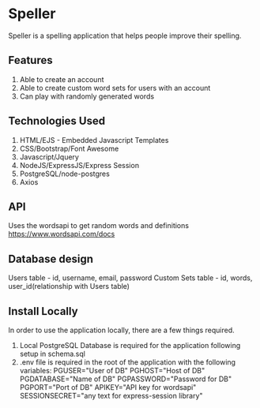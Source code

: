 # Speller

Speller is a spelling application that helps people improve their spelling. 

## Features

1. Able to create an account
2. Able to create custom word sets for users with an account
3. Can play with randomly generated words

## Technologies Used

1. HTML/EJS - Embedded Javascript Templates
2. CSS/Bootstrap/Font Awesome
3. Javascript/Jquery
4. NodeJS/ExpressJS/Express Session
5. PostgreSQL/node-postgres
6. Axios

## API

Uses the wordsapi to get random words and definitions
https://www.wordsapi.com/docs


## Database design

Users table - id, username, email, password
Custom Sets table - id, words, user_id(relationship with Users table)

## Install Locally

In order to use the application locally, there are a few things required.

1. Local PostgreSQL Database is required for the application following setup in schema.sql
2. .env file is required in the root of the application with the following variables:
    PGUSER="User of DB"
    PGHOST="Host of DB"
    PGDATABASE="Name of DB"
    PGPASSWORD="Password for DB"
    PGPORT="Port of DB"
    APIKEY="API key for wordsapi"
    SESSIONSECRET="any text for express-session library"
